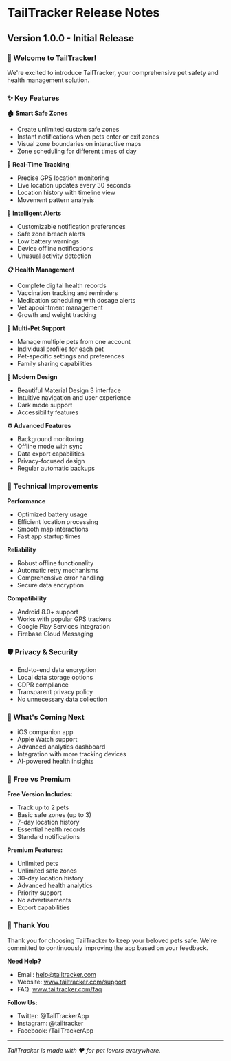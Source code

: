 # TailTracker Release Notes

## Version 1.0.0 - Initial Release

### 🎉 Welcome to TailTracker!

We're excited to introduce TailTracker, your comprehensive pet safety and health management solution.

### ✨ Key Features

**🏠 Smart Safe Zones**
- Create unlimited custom safe zones
- Instant notifications when pets enter or exit zones
- Visual zone boundaries on interactive maps
- Zone scheduling for different times of day

**📍 Real-Time Tracking**
- Precise GPS location monitoring
- Live location updates every 30 seconds
- Location history with timeline view
- Movement pattern analysis

**🚨 Intelligent Alerts**
- Customizable notification preferences
- Safe zone breach alerts
- Low battery warnings
- Device offline notifications
- Unusual activity detection

**📋 Health Management**
- Complete digital health records
- Vaccination tracking and reminders
- Medication scheduling with dosage alerts
- Vet appointment management
- Growth and weight tracking

**👥 Multi-Pet Support**
- Manage multiple pets from one account
- Individual profiles for each pet
- Pet-specific settings and preferences
- Family sharing capabilities

**🎨 Modern Design**
- Beautiful Material Design 3 interface
- Intuitive navigation and user experience
- Dark mode support
- Accessibility features

**⚙️ Advanced Features**
- Background monitoring
- Offline mode with sync
- Data export capabilities
- Privacy-focused design
- Regular automatic backups

### 🔧 Technical Improvements

**Performance**
- Optimized battery usage
- Efficient location processing
- Smooth map interactions
- Fast app startup times

**Reliability**
- Robust offline functionality
- Automatic retry mechanisms
- Comprehensive error handling
- Secure data encryption

**Compatibility**
- Android 8.0+ support
- Works with popular GPS trackers
- Google Play Services integration
- Firebase Cloud Messaging

### 🛡️ Privacy & Security

- End-to-end data encryption
- Local data storage options
- GDPR compliance
- Transparent privacy policy
- No unnecessary data collection

### 📱 What's Coming Next

- iOS companion app
- Apple Watch support
- Advanced analytics dashboard
- Integration with more tracking devices
- AI-powered health insights

### 💝 Free vs Premium

**Free Version Includes:**
- Track up to 2 pets
- Basic safe zones (up to 3)
- 7-day location history
- Essential health records
- Standard notifications

**Premium Features:**
- Unlimited pets
- Unlimited safe zones
- 30-day location history
- Advanced health analytics
- Priority support
- No advertisements
- Export capabilities

### 🙏 Thank You

Thank you for choosing TailTracker to keep your beloved pets safe. We're committed to continuously improving the app based on your feedback.

**Need Help?**
- Email: help@tailtracker.com
- Website: www.tailtracker.com/support
- FAQ: www.tailtracker.com/faq

**Follow Us:**
- Twitter: @TailTrackerApp
- Instagram: @tailtracker
- Facebook: /TailTrackerApp

---

*TailTracker is made with ❤️ for pet lovers everywhere.*